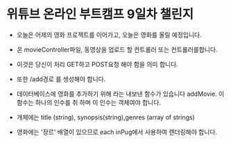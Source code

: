# 위튜브 온라인 부트캠프 9일차 챌린지

- 오늘은 어제의 영화 프로젝트를 이어가고, 오늘은 영화를 올릴 예정입니다.

- 온 movieController파일, 동영상을 업로드 할 컨트롤러 또는 컨트롤러를합니다.
- 이것은 당신이 처리 GET하고 POST요청 해야 함을 의미 합니다.
- 또한 /add경로 를 생성해야 합니다.
- 데이터베이스에 영화를 추가하기 위해 라는 내보낸 함수가 있습니다 addMovie. 이 함수는 하나의 인수를 취 하며 이 인수는 객체여야 합니다.
- 개체에는 title (string), synopsis(string),genres (array of strings)
- 영화에는 '장르' 배열이 있으므로 each inPug에서 사용하여 렌더링해야 합니다.

